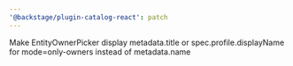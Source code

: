 ```yaml
---
'@backstage/plugin-catalog-react': patch
---
```


Make EntityOwnerPicker display metadata.title or spec.profile.displayName for mode=only-owners instead of metadata.name
